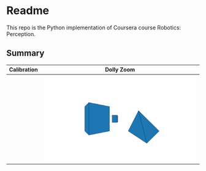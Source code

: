 # Readme

This repo is the Python implementation of Coursera course Robotics: Perception.

## Summary

| Calibration  | Dolly Zoom  |
|---|---|
|   | ![Dolly Zoom Preview](/week_01/dolly_zoom/dolly_zoom/output/dolly_zoom_animation.gif)  |